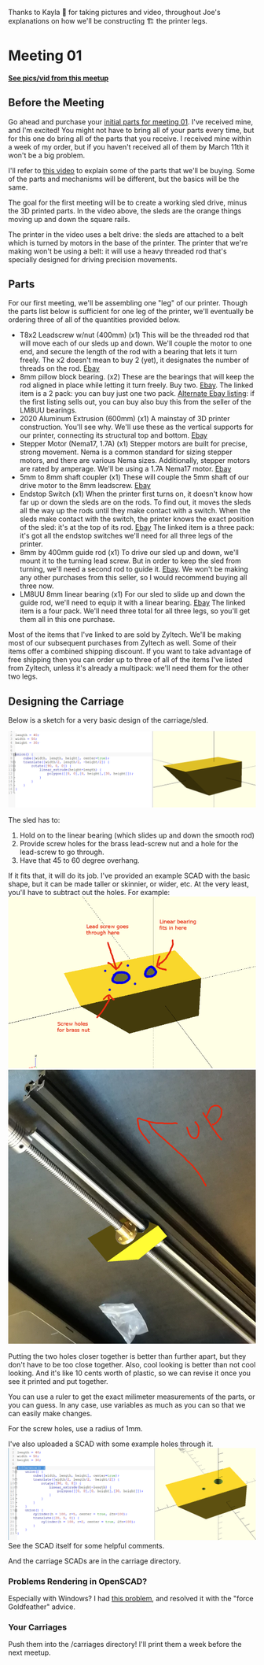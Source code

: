 Thanks to Kayla 🤘 for taking pictures and video, throughout Joe's explanations on how we'll be constructing 🏗️ the printer legs.

# Meeting 01

#### [See pics/vid from this meetup](https://github.com/LegendaryOctoSniffle/Printer/tree/master/meeting-01)

## Before the Meeting

Go ahead and purchase your [initial parts for meeting 01](#parts). I've received mine, and I'm excited! You might not have to bring all of your parts every time, but for this one do bring all of the parts that you receive. I received mine within a week of my order, but if you haven't received all of them by March 11th it won't be a big problem.

I'll refer to [this video](https://youtu.be/KroO4_xwKcs) to explain some of the parts that we'll be buying. Some of the parts and mechanisms will be different, but the basics will be the same.

The goal for the first meeting will be to create a working sled drive, minus the 3D printed parts. In the video above, the sleds are the orange things moving up and down the square rails.

The printer in the video uses a belt drive: the sleds are attached to a belt which is turned by motors in the base of the printer. The printer that we're making won't be using a belt: it will use a heavy threaded rod that's specially designed for driving precision movements.

## Parts

For our first meeting, we'll be assembling one "leg" of our printer. Though the parts list below is sufficient for one leg of the printer, we'll eventually be ordering three of all of the quantities provided below.

* T8x2 Leadscrew w/nut (400mm) (x1)
  This will be the threaded rod that will move each of our sleds up and down. We'll couple the motor to one end, and secure the length of the rod with a bearing that lets it turn freely. The x2 doesn't mean to buy 2 (yet), it designates the number of threads on the rod. [Ebay](https://www.ebay.com/itm/322001200138?var=510932183194)
* 8mm pillow block bearing. (x2)
  These are the bearings that will keep the rod aligned in place while letting it turn freely. Buy two. [Ebay](https://www.ebay.com/itm/2X-8mm-pillow-block-Self-aligning-bearing-mounted-support-3D-printer-CNC-Reprap-/322008974125). The linked item is a 2 pack: you can buy just one two pack. [Alternate Ebay listing](https://www.ebay.com/itm/2pcs-KP08-P08-8mm-Diameter-Bore-Self-Aligning-Pillow-Block-Bearing-/132306260310): if the first listing sells out, you can buy also buy this from the seller of the LM8UU bearings.
* 2020 Aluminum Extrusion (600mm) (x1)
  A mainstay of 3D printer construction. You'll see why. We'll use these as the vertical supports for our printer, connecting its structural top and bottom. [Ebay](https://www.ebay.com/itm/322880737350)
* Stepper Motor (Nema17, 1.7A) (x1)
  Stepper motors are built for precise, strong movement. Nema is a common standard for sizing stepper motors, and there are various Nema sizes. Additionally, stepper motors are rated by amperage. We'll be using a 1.7A Nema17 motor. [Ebay](https://www.ebay.com/itm/321966121485)
* 5mm to 8mm shaft coupler (x1)
  These will couple the 5mm shaft of our drive motor to the 8mm leadscrew. [Ebay](https://www.ebay.com/itm/321966928277)
* Endstop Switch (x1)
  When the printer first turns on, it doesn't know how far up or down the sleds are on the rods. To find out, it moves the sleds all the way up the rods until they make contact with a switch. When the sleds make contact with the switch, the printer knows the exact position of the sled: it's at the top of its rod. [Ebay](http://r.ebay.com/yveNca) The linked item is a three pack: it's got all the endstop switches we'll need for all three legs of the printer.
* 8mm by 400mm guide rod (x1)
  To drive our sled up and down, we'll mount it to the turning lead screw. But in order to keep the sled from turning, we'll need a second rod to guide it. [Ebay](https://www.ebay.com/itm/322454805576). We won't be making any other purchases from this seller, so I would recommend buying all three now.
* LM8UU 8mm linear bearing (x1)
  For our sled to slide up and down the guide rod, we'll need to equip it with a linear bearing. [Ebay](https://www.ebay.com/itm/141843551594) The linked item is a four pack. We'll need three total for all three legs, so you'll get them all in this one purchase.
  
Most of the items that I've linked to are sold by Zyltech. We'll be making most of our subsequent purchases from Zyltech as well. Some of their items offer a combined shipping discount. If you want to take advantage of free shipping then you can order up to three of all of the items I've listed from Zyltech, unless it's already a multipack: we'll need them for the other two legs.

## Designing the Carriage

Below is a sketch for a very basic design of the carriage/sled.

![Rendered example carraige](../carriage/rendered_carriage.png)

The sled has to:
  1. Hold on to the linear bearing (which slides up and down the smooth rod)
  2. Provide screw holes for the brass lead-screw nut and a hole for the lead-screw to go through.
  3. Have that 45 to 60 degree overhang.

If it fits that, it will do its job. I've provided an example SCAD with the basic shape, but it can be made taller or skinnier, or wider, etc. At the very least, you'll have to subtract out the holes. For example:
![Rendered example carraige with holes](../carriage/carriage_w_example_holes.png)
![Carriage example in real life](../carriage/carriage_irl.png)

Putting the two holes closer together is better than further apart, but they don't have to be too close together. Also, cool looking is better than not cool looking. And it's like 10 cents worth of plastic, so we can revise it once you see it printed and put together.

You can use a ruler to get the exact milimeter measurements of the parts, or you can guess. In any case, use variables as much as you can so that we can easily make changes.

For the screw holes, use a radius of 1mm.

I've also uploaded a SCAD with some example holes through it.
![Carriage with example holes](../carriage/rendered_carriage_w_example_holes.png)
See the SCAD itself for some helpful comments.

And the carriage SCADs are in the carriage directory.

### Problems Rendering in OpenSCAD?

Especially with Windows? I had [this problem](https://github.com/openscad/openscad/issues/1591), and resolved it with the "force Goldfeather" advice.

### Your Carriages

Push them into the /carriages directory! I'll print them a week before the next meetup.
